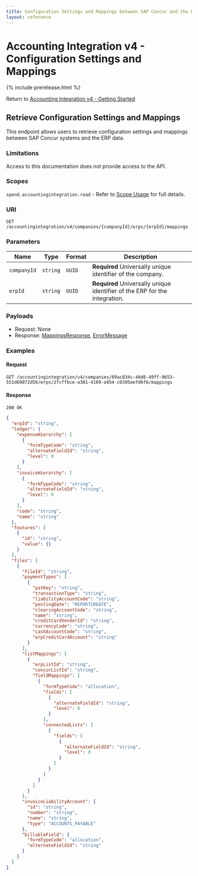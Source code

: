 ```yaml
---
title: Configuration Settings and Mappings between SAP Concur and the ERP data
layout: reference
---
```


# Accounting Integration v4 - Configuration Settings and Mappings

{% include prerelease.html %}

Return to [Accounting Integration v4 - Getting Started](/api-reference/accounting-integration/v4.accountingintegration-get-started.html)

## <a name="get-mappings"></a>Retrieve Configuration Settings and Mappings

This endpoint allows users to retrieve configuration settings and mappings between SAP Concur systems and the ERP data.

### Limitations

Access to this documentation does not provide access to the API. 

### Scopes

`spend.accountingintegration.read` - Refer to [Scope Usage](./v4.accountingintegration-get-started.html#scope-usage) for full details.

### URI

```shell
GET /accountingintegration/v4/companies/{companyId}/erps/{erpId}/mappings
```

### Parameters

|Name|Type|Format|Description|
|---|---|---|---|
|`companyId`|`string`|`UUID`|**Required** Universally unique identifier of the company.|
|`erpId`|`string`|`UUID`|**Required** Universally unique identifier of the ERP for the integration.|

### Payloads

* Request: None
* Response: [MappingsResponse](./v4.accountingintegration-schema.html#mappings-response), [ErrorMessage](./v4.accountingintegration-schema.html#errorMessage)

### Examples

#### Request

```shell
GET /accountingintegration/v4/companies/09ac834c-46d6-49ff-9653-551d69072d56/erps/2fcffbce-a381-4169-a954-c0395eefd6f6/mappings
```

#### Response

```shell
200 OK
```

```json
{
  "erpId": "string",
  "ledger": {
    "expenseHierarchy": [
      {
        "formTypeCode": "string",
        "alternateFieldId": "string",
        "level": 0
      }
    ],
    "invoiceHierarchy": [
      {
        "formTypeCode": "string",
        "alternateFieldId": "string",
        "level": 0
      }
    ],
    "code": "string",
    "name": "string"
  },
  "features": [
    {
      "id": "string",
      "value": {}
    }
  ],
  "files": [
    {
      "fileId": "string",
      "paymentTypes": [
        {
          "patKey": "string",
          "transactionType": "string",
          "liabilityAccountCode": "string",
          "postingDate": "REPORTCREATE",
          "clearingAccountCode": "string",
          "name": "string",
          "creditCardVendorId": "string",
          "currencyCode": "string",
          "cashAccountCode": "string",
          "erpCreditCardAccount": "string"
        }
      ],
      "listMappings": [
        {
          "erpListId": "string",
          "concurListId": "string",
          "fieldMappings": [
            {
              "formTypeCode": "allocation",
              "fields": [
                {
                  "alternateFieldId": "string",
                  "level": 0
                }
              ],
              "connectedLists": [
                {
                  "fields": [
                    {
                      "alternateFieldId": "string",
                      "level": 0
                    }
                  ]
                }
              ]
            }
          ]
        }
      ],
      "invoiceLiabilityAccount": {
        "id": "string",
        "number": "string",
        "name": "string",
        "type": "ACCOUNTS_PAYABLE"
      },
      "billableField": {
        "formTypeCode": "allocation",
        "alternateFieldId": "string"
      }
    }
  ]
}
```
